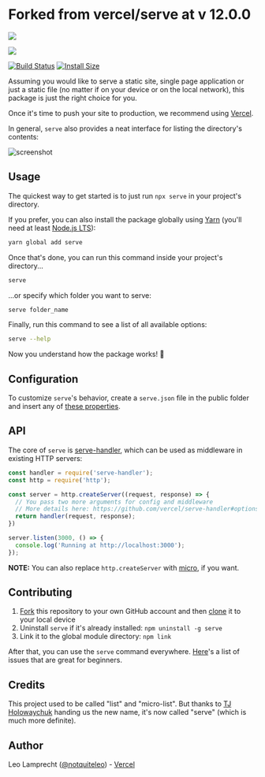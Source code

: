 # Forked from vercel/serve at v 12.0.0

![](https://assets.vercel.com/image/upload/v1527770721/repositories/serve/serve-repo-banner.png)

<a aria-label="Vercel logo" href="https://vercel.com">
  <img src="https://img.shields.io/badge/MADE%20BY%20Vercel-000000.svg?style=for-the-badge&logo=ZEIT&labelColor=000000&logoWidth=20">
</a>

[![Build Status](https://circleci.com/gh/vercel/serve.svg?&style=shield)](https://circleci.com/gh/vercel/serve)
[![Install Size](https://packagephobia.now.sh/badge?p=serve)](https://packagephobia.now.sh/result?p=serve)

Assuming you would like to serve a static site, single page application or just a static file (no matter if on your device or on the local network), this package is just the right choice for you.

Once it's time to push your site to production, we recommend using [Vercel](https://vercel.com).

In general, `serve` also provides a neat interface for listing the directory's contents:

![screenshot](https://user-images.githubusercontent.com/6170607/40541195-167ff460-601b-11e8-8f66-3b0c7ff96cbb.png)

## Usage

The quickest way to get started is to just run `npx serve` in your project's directory.

If you prefer, you can also install the package globally using [Yarn](https://yarnpkg.com/en/) (you'll need at least [Node.js LTS](https://nodejs.org/en/)):

```bash
yarn global add serve
```

Once that's done, you can run this command inside your project's directory...

```bash
serve
```

...or specify which folder you want to serve:

```bash
serve folder_name
```

Finally, run this command to see a list of all available options:

```bash
serve --help
```

Now you understand how the package works! :tada:

## Configuration

To customize `serve`'s behavior, create a `serve.json` file in the public folder and insert any of [these properties](https://github.com/vercel/serve-handler#options).

## API

The core of `serve` is [serve-handler](https://github.com/vercel/serve-handler), which can be used as middleware in existing HTTP servers:

```js
const handler = require('serve-handler');
const http = require('http');

const server = http.createServer((request, response) => {
  // You pass two more arguments for config and middleware
  // More details here: https://github.com/vercel/serve-handler#options
  return handler(request, response);
})

server.listen(3000, () => {
  console.log('Running at http://localhost:3000');
});
```

**NOTE:** You can also replace `http.createServer` with [micro](https://github.com/vercel/micro), if you want.

## Contributing

1. [Fork](https://help.github.com/articles/fork-a-repo/) this repository to your own GitHub account and then [clone](https://help.github.com/articles/cloning-a-repository/) it to your local device
2. Uninstall `serve` if it's already installed: `npm uninstall -g serve`
3. Link it to the global module directory: `npm link`

After that, you can use the `serve` command everywhere. [Here](https://github.com/vercel/serve/issues?q=is%3Aissue+is%3Aopen+label%3A%22good+for+beginners%22)'s a list of issues that are great for beginners.

## Credits

This project used to be called "list" and "micro-list". But thanks to [TJ Holowaychuk](https://github.com/tj) handing us the new name, it's now called "serve" (which is much more definite).

## Author

Leo Lamprecht ([@notquiteleo](https://twitter.com/notquiteleo)) - [Vercel](https://vercel.com)
